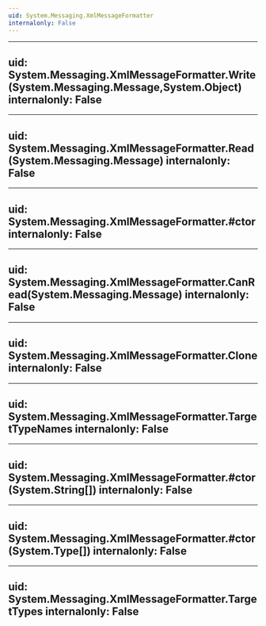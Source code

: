 ```yaml
---
uid: System.Messaging.XmlMessageFormatter
internalonly: False
---
```


---
uid: System.Messaging.XmlMessageFormatter.Write(System.Messaging.Message,System.Object)
internalonly: False
---

---
uid: System.Messaging.XmlMessageFormatter.Read(System.Messaging.Message)
internalonly: False
---

---
uid: System.Messaging.XmlMessageFormatter.#ctor
internalonly: False
---

---
uid: System.Messaging.XmlMessageFormatter.CanRead(System.Messaging.Message)
internalonly: False
---

---
uid: System.Messaging.XmlMessageFormatter.Clone
internalonly: False
---

---
uid: System.Messaging.XmlMessageFormatter.TargetTypeNames
internalonly: False
---

---
uid: System.Messaging.XmlMessageFormatter.#ctor(System.String[])
internalonly: False
---

---
uid: System.Messaging.XmlMessageFormatter.#ctor(System.Type[])
internalonly: False
---

---
uid: System.Messaging.XmlMessageFormatter.TargetTypes
internalonly: False
---
